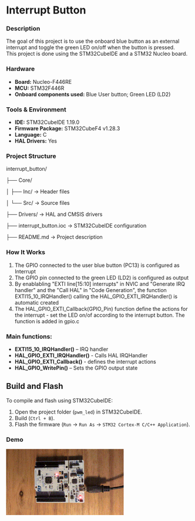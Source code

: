 # Interrupt Button

### Description
The goal of this project is to use the onboard blue button as an external interrupt and toggle the green LED on/off when the button is pressed.  
This project is done using the STM32CubeIDE and a STM32 Nucleo board.

### Hardware
- **Board:** Nucleo-F446RE
- **MCU:** STM32F446R
- **Onboard components used:** Blue User button; Green LED (LD2)

### Tools & Environment
- **IDE:** STM32CubeIDE 1.19.0
- **Firmware Package:** STM32CubeF4 v1.28.3 
- **Language:** C
- **HAL Drivers:** Yes

### Project Structure
interrupt_button/

├── Core/

│ ├── Inc/ → Header files

│ └── Src/ → Source files 

├── Drivers/ → HAL and CMSIS drivers 

├── interrupt_button.ioc → STM32CubeIDE configuration 

├── README.md → Project description 


### How It Works
1. The GPIO connected to the user blue button (PC13) is configured as Interrupt
2. The GPIO pin connected to the green LED (LD2) is configured as output
3. By enablabling "EXTI line[15:10] interrupts" in NVIC and "Generate IRQ handler" and the "Call HAL" in "Code Generation", the function EXTI15_10_IRQHandler() calling the HAL_GPIO_EXTI_IRQHandler() is automatic created
4. The HAL_GPIO_EXTI_Callback(GPIO_Pin) function define the actions for the interrupt - set the LED on/of according to the interrupt button. The function is added in gpio.c 
  
  
### Main functions:
- **EXTI15_10_IRQHandler()** – IRQ handler
- **HAL_GPIO_EXTI_IRQHandler()** - Calls HAL IRQHandler
- **HAL_GPIO_EXTI_Callback()** - defines the interrupt actions
- **HAL_GPIO_WritePin()** – Sets the GPIO output state

## Build and Flash

To compile and flash using STM32CubeIDE:
1. Open the project folder (`pwm_led`) in STM32CubeIDE.
2. Build (`Ctrl + B`).
3. Flash the firmware (`Run` → `Run As` → `STM32 Cortex-M C/C++ Application`).

### Demo
![Interrupt Button](images/interrupt_button.gif)
